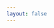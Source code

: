```yaml
---
layout: false
---
```


<script setup>
    import { onMounted, watch } from "vue"
    import { withBase } from 'vitepress'
    import eodashStyle from "@eodash/eodash/webcomponent.css?raw"
    // import { trackEvent } from "@eox/pages-theme-eox/src/helpers.js";

    function waitForEodashStore(callback) {
        const interval = setInterval(() => {
            if (window.eodashStore) {
                clearInterval(interval)
                callback(window.eodashStore)
            }
        }, 100)
    }

    onMounted(() => {
        waitForEodashStore((eodashStore) => {
            const indicatorRef = eodashStore?.states?.indicator
            watch(indicatorRef, (newVal, oldVal) => {
                if (newVal && newVal !== "") {
                    // trackEvent(['indicators', 'select_indicator', newVal]);
                }
            }, { immediate: true })
            const poiRef = eodashStore?.states?.poi
            watch(poiRef, (newVal, oldVal) => {
                if (newVal && newVal !== "") {
                    // trackEvent(['features', 'select_feature', newVal]);
                }
            }, { immediate: true })
        })

        const EodashContainer = class extends HTMLElement {
            constructor() {
                super();
                this.attachShadow({ mode: "open" });
            }

            connectedCallback() {
                const style = document.createElement("style");
                style.innerHTML = `
                    ${eodashStyle}
                    /* Why is this needed? Somehow these CSS vars get "lost" */
                    .bg-primary {
                        --v-theme-overlay-multiplier: var(--v-theme-primary-overlay-multiplier);
                        background-color: rgb(var(--v-theme-primary)) !important;
                        color: rgb(var(--v-theme-on-primary)) !important;
                    }
                    .bg-secondary {
                        --v-theme-overlay-multiplier: var(--v-theme-secondary-overlay-multiplier);
                        background-color: rgb(var(--v-theme-secondary)) !important;
                        color: rgb(var(--v-theme-on-secondary)) !important;
                    }
                    :root {
                        --v-hover-opacity: 0.04 !important;
                        --v-focus-opacity: 0.12 !important;
                    }
                    .v-btn:hover>.v-btn__overlay {
                        opacity: var(--v-hover-opacity);
                    }
                    .v-btn:focus-visible>.v-btn__overlay {
                        opacity: var(--v-focus-opacity);
                    }
                `;
                this.shadowRoot.appendChild(style);

                const eoDash = document.createElement("eo-dash");
                eoDash.style = "display: block; height: 100%; width: 100%;";
                eoDash.config = withBase('/configs/race-config.js');
                this.shadowRoot.appendChild(eoDash);
            }
        };
        if (!customElements.get("eodash-container")) {
            customElements.define("eodash-container", EodashContainer);
        }  
        // monkeypatching querySelector to get to the EOXMap inside shadowDom for drawtools to attach itself
        document.querySelector = (function(originalQuerySelector) {
        return function(selector) {
            if (selector === 'eox-map#main') {
                return document.querySelector("eodash-container").shadowRoot.querySelector("eox-map#main");
            }
            return originalQuerySelector.call(document, selector);
        };
        })(document.querySelector);
    });
</script>

<NavBar></NavBar>
<eodash-container style="display: block; height: calc(100dvh - var(--vp-nav-height))"></eodash-container>
